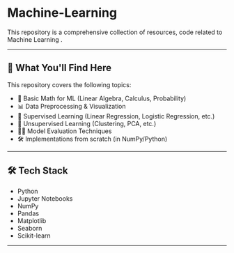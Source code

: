 # Machine-Learning

This repository is a comprehensive collection of resources, code related to  Machine Learning .

---

## 📌 What You'll Find Here

This repository covers the following topics:

- 🧮 Basic Math for ML (Linear Algebra, Calculus, Probability)
- 📊 Data Preprocessing & Visualization
- 🤖 Supervised Learning (Linear Regression, Logistic Regression, etc.)
- 🧠 Unsupervised Learning (Clustering, PCA, etc.)
- 🏋️‍♂️ Model Evaluation Techniques
- 🛠️ Implementations from scratch (in NumPy/Python)

---

## 🛠️ Tech Stack

- Python
- Jupyter Notebooks
- NumPy
- Pandas
- Matplotlib
- Seaborn
- Scikit-learn

---

